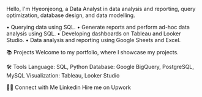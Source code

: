 Hello, I'm Hyeonjeong, a Data Analyst
in data analysis and reporting, query optimization, database design, and data modelling.

• Querying data using SQL.
• Generate reports and perform ad-hoc data analysis using SQL.
• Developing dashboards on Tableau and Looker Studio.
• Data analysis and reporting using Google Sheets and Excel.

📚 Projects
Welcome to my portfolio, where I showcase my projects.

🛠️ Tools
Language: SQL, Python
Database: Google BigQuery, PostgreSQL, MySQL
Visualization: Tableau, Looker Studio

👋🏻 Connect with Me
Linkedin
Hire me on Upwork
